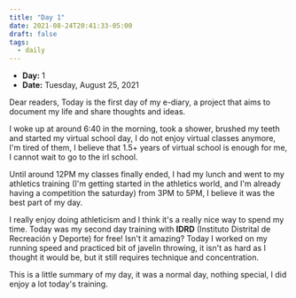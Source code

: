 ```yaml
---
title: "Day 1"
date: 2021-08-24T20:41:33-05:00
draft: false
tags:
  - daily
---
```


- **Day:** 1
- **Date:** Tuesday, August 25, 2021

Dear readers,
Today is the first day of my e-diary, a project that aims to document my life and share thoughts and ideas.

I woke up at around 6:40 in the morning, took a shower, brushed my teeth and started my virtual school day, I do not enjoy virtual classes anymore, I'm tired of them, I believe that 1.5+ years of virtual school is enough for me, I cannot wait to go to the irl school.

Until around 12PM my classes finally ended, I had my lunch and went to my athletics training (I'm getting started in the athletics world, and I'm already having a competition the saturday) from 3PM to 5PM, I believe it was the best part of my day.

I really enjoy doing athleticism and I think it's a really nice way to spend my time. Today was my second day training with **IDRD** (Instituto Distrital de Recreación y Deporte) for free! Isn't it amazing? Today I worked on my running speed and practiced bit of javelin throwing, it isn't as hard as I thought it would be, but it still requires technique and concentration.

This is a little summary of my day, it was a normal day, nothing special, I did enjoy a lot today's training.
